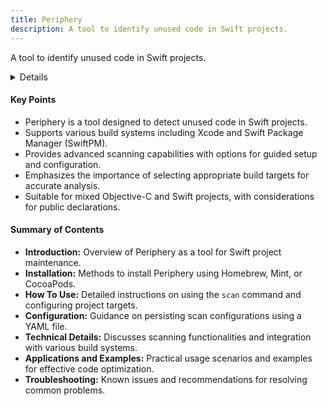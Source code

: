 ```yaml
---
title: Periphery
description: A tool to identify unused code in Swift projects.
---
```


A tool to identify unused code in Swift projects.

<details>
**URL:** https://github.com/peripheryapp/periphery

**Authors:**  
`ileitch`, `kateinoigakukun`, `rock88`, and others

**Tags:**  
`macOS`, `Swift`, `iOS`, `Apple`, `Xcode`

</details>

#### Key Points
- Periphery is a tool designed to detect unused code in Swift projects.
- Supports various build systems including Xcode and Swift Package Manager (SwiftPM).
- Provides advanced scanning capabilities with options for guided setup and configuration.
- Emphasizes the importance of selecting appropriate build targets for accurate analysis.
- Suitable for mixed Objective-C and Swift projects, with considerations for public declarations.

#### Summary of Contents
- **Introduction:** Overview of Periphery as a tool for Swift project maintenance.
- **Installation:** Methods to install Periphery using Homebrew, Mint, or CocoaPods.
- **How To Use:** Detailed instructions on using the `scan` command and configuring project targets.
- **Configuration:** Guidance on persisting scan configurations using a YAML file.
- **Technical Details:** Discusses scanning functionalities and integration with various build systems.
- **Applications and Examples:** Practical usage scenarios and examples for effective code optimization.
- **Troubleshooting:** Known issues and recommendations for resolving common problems.

<LinkCard title="Go to Github Repository" href="https://github.com/peripheryapp/periphery" />
